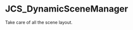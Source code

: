 <!--
   - $File: JCS_DynamicSceneManager.html $
   - $Date: 2018-10-01 03:22:05 $
   - $Revision: $
   - $Creator: Jen-Chieh Shen $
   - $Notice: See LICENSE.txt for modification and distribution information
   -                   Copyright © 2018 by Shen, Jen-Chieh $
-->


<div id="content-header">
  <h1>JCS_DynamicSceneManager</h1>
</div>

<p>
  Take care of all the scene layout.
</p>
